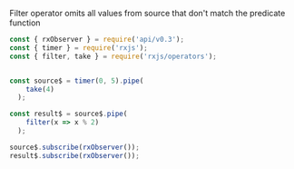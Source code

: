 <!--
name:		
title:		filter
pageTitle:	filter — RxJS operator example + marble diagram
desc:		Filter operator omits all values from source that don't match the predicate function
docsUrl:	https://rxjs.dev/api/operators/filter
-->

Filter operator omits all values from source that don't match the predicate function

```js
const { rxObserver } = require('api/v0.3');
const { timer } = require('rxjs');
const { filter, take } = require('rxjs/operators');


const source$ = timer(0, 5).pipe(
    take(4)
  );

const result$ = source$.pipe(
    filter(x => x % 2)
  );

source$.subscribe(rxObserver());
result$.subscribe(rxObserver());

```
